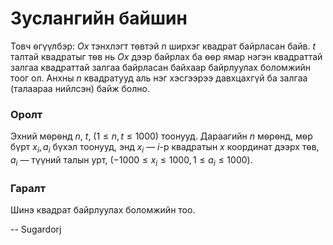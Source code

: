 Зуслангийн байшин
=================
Товч ѳгүүлбэр: $Ox$ тэнхлэгт тѳвтэй $n$ ширхэг квадрат байрласан байв. $t$
талтай квадратыг тѳв нь $Ox$ дээр байрлах ба ѳѳр ямар нэгэн квадраттай залгаа
квадраттай залгаа байрласан байхаар байрлуулах боломжийн тоог ол. Анхны $n$
квадратууд аль нэг хэсгээрээ давхцахгүй ба залгаа (талаараа нийлсэн) байж болно.


### Оролт
Эхний мѳрѳнд $n$, $t$, $(1 ≤ n, t ≤ 1000)$ тоонууд. Дараагийн $n$ мѳрѳнд, мѳр
бүрт $x_i, a_i$ бүхэл тоонууд, энд $x_i$ — $i$-р квадратын $x$ координат дээрх
тѳв, $a_i$ — түүний талын урт, $( - 1000 ≤ x_i ≤ 1000, 1 ≤ a_i ≤ 1000)$.


### Гаралт
Шинэ квадрат байрлуулах боломжийн тоо.

-- Sugardorj
